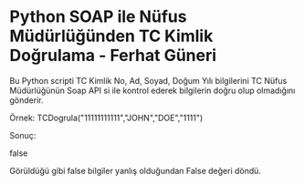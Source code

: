 # Python SOAP ile Nüfus Müdürlüğünden TC Kimlik Doğrulama - Ferhat Güneri


Bu Python scripti TC Kimlik No, Ad, Soyad, Doğum Yılı bilgilerini TC Nüfus Müdürlüğünün Soap API si ile kontrol ederek bilgilerin doğru olup olmadığını gönderir.


Örnek:
TCDogrula("11111111111","JOHN","DOE","1111")

Sonuç:
<?xml version="1.0" encoding="utf-8"?><soap:Envelope xmlns:soap="http://www.w3.org/2003/05/soap-envelope" xmlns:xsi="http://www.w3.org/2001/XMLSchema-instance" xmlns:xsd="http://www.w3.org/2001/XMLSchema"><soap:Body><TCKimlikNoDogrulaResponse xmlns="http://tckimlik.nvi.gov.tr/WS"><TCKimlikNoDogrulaResult>false</TCKimlikNoDogrulaResult></TCKimlikNoDogrulaResponse></soap:Body></soap:Envelope>

Görüldüğü gibi <TCKimlikNoDogrulaResult>false</TCKimlikNoDogrulaResult> bilgiler yanlış olduğundan False değeri döndü.
